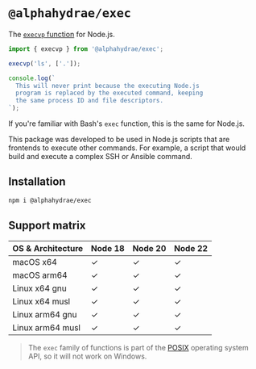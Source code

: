 # `@alphahydrae/exec`

The [`execvp` function](https://linux.die.net/man/3/execvp) for Node.js.

```js
import { execvp } from '@alphahydrae/exec';

execvp('ls', ['.']);

console.log(`
  This will never print because the executing Node.js
  program is replaced by the executed command, keeping
  the same process ID and file descriptors.
`);
```

If you're familiar with Bash's `exec` function, this is the same for Node.js.

This package was developed to be used in Node.js scripts that are frontends to
execute other commands. For example, a script that would build and execute a
complex SSH or Ansible command.

## Installation

```bash
npm i @alphahydrae/exec
```

## Support matrix

| OS & Architecture | Node 18 | Node 20 | Node 22 |
| ----------------- | ------- | ------- | ------- |
| macOS x64         | ✓       | ✓       | ✓       |
| macOS arm64       | ✓       | ✓       | ✓       |
| Linux x64 gnu     | ✓       | ✓       | ✓       |
| Linux x64 musl    | ✓       | ✓       | ✓       |
| Linux arm64 gnu   | ✓       | ✓       | ✓       |
| Linux arm64 musl  | ✓       | ✓       | ✓       |

> The `exec` family of functions is part of the
> [POSIX](https://en.wikipedia.org/wiki/POSIX) operating system API, so it will
> not work on Windows.
